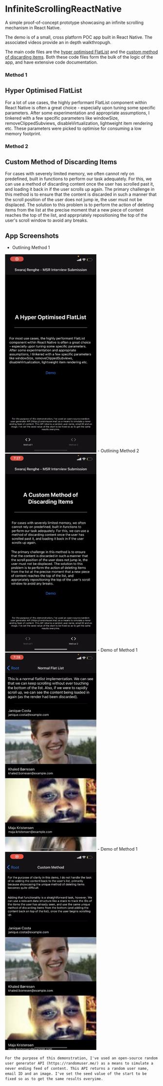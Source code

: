 # InfiniteScrollingReactNative
A simple proof-of-concept prototype showcasing an infinite scrolling mechanism in React Native.

The demo is of a small, cross platform POC app built in React Native. The associated videos provide an in depth walkthropugh.

The main code files are the [hyper optimised FlatList](https://github.com/SwarajRenghe/InfiniteScrollingReactNative/blob/main/screens/OptimisedFlatList.tsx) and the [custom method of discarding items](https://github.com/SwarajRenghe/InfiniteScrollingReactNative/blob/main/screens/MyMethod.tsx). Both these code files form the bulk of the logic of the app, and have extensive code documentation.

### Method 1
## Hyper Optimised FlatList
For a lot of use cases, the highly performant FlatList component within React Native is often a great choice - especially upon tuning some specific parameters. After some experimentation and appropriate assumptions, I tinkered with a few specific parameters like windowSize, removeClippedSubviews, disableVirtualization, lightweight item rendering etc. These parameters were picked to optimise for consuming a low memory footprint.

### Method 2
## Custom Method of Discarding Items
For cases with severely limited memory, we often cannot rely on predefined, built in functions to perform our task adequately. For this, we can use a method of discarding content once the user has scrolled past it, and loading it back in if the user scrolls up again. The primary challenge in this method is to ensure that the content is discarded in such a manner that the scroll position of the user does not jump ie, the user must not be displaced. The solution to this problem is to perform the action of deleting items from the list at the precise moment that a new piece of content reaches the top of the list, and apprpriately repositioning the top of the user's scroll window to avoid any breaks. 

## App Screenshots
- Outlining Method 1
<img src="https://github.com/SwarajRenghe/InfiniteScrollingReactNative/blob/main/1.PNG" width="300">
- Outlining Method 2
<img src="https://github.com/SwarajRenghe/InfiniteScrollingReactNative/blob/main/2.PNG" width="300">
- Demo of Method 1
<img src="https://github.com/SwarajRenghe/InfiniteScrollingReactNative/blob/main/3.PNG" width="300">
- Demo of Method 1
<img src="https://github.com/SwarajRenghe/InfiniteScrollingReactNative/blob/main/4.PNG" width="300">

`For the purpose of this demonstration, I've used an open-source random user generator API (https://randomuser.me/) as a means to simulate a never ending feed of content. This API returns a random user name, email ID and an image. I've set the seed value of the start to be fixed so as to get the same results everyime.`


